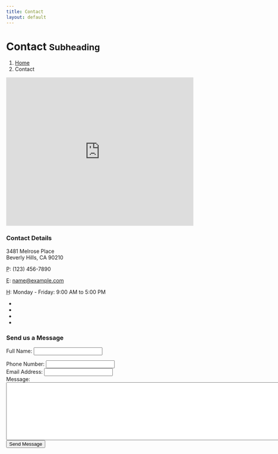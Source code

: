 ```yaml
---
title: Contact
layout: default
---
```

<div class="row">
<div class="col-lg-12">
<h1 class="page-header">Contact
<small>Subheading</small>
</h1>
 <ol class="breadcrumb">
<li><a href="/index.html">Home</a>
</li>
<li class="active">Contact</li>
</ol>
</div>
</div>
 <!-- /.row -->

<!-- Content Row -->
<div class="row">
<!-- Map Column -->
<div class="col-md-8">
 <!-- Embedded Google Map -->
<iframe width="100%" height="400px" frameborder="0" scrolling="no" marginheight="0" marginwidth="0" src="http://maps.google.com/maps?hl=en&amp;ie=UTF8&amp;ll=37.0625,-95.677068&amp;spn=56.506174,79.013672&amp;t=m&amp;z=4&amp;output=embed"></iframe>
</div>
 <!-- Contact Details Column -->
<div class="col-md-4">
 <h3>Contact Details</h3>
 <p>3481 Melrose Place<br>Beverly Hills, CA 90210<br></p>
<p><i class="fa fa-phone"></i> 
<abbr title="Phone">P</abbr>: (123) 456-7890</p>
<p><i class="fa fa-envelope-o"></i> 
<abbr title="Email">E</abbr>: <a href="mailto:name@example.com">name@example.com</a>
</p>
<p><i class="fa fa-clock-o"></i> 
<abbr title="Hours">H</abbr>: Monday - Friday: 9:00 AM to 5:00 PM</p>
<ul class="list-unstyled list-inline list-social-icons">
<li>
<a href="#"><i class="fa fa-facebook-square fa-2x"></i></a>
</li>
<li>
<a href="#"><i class="fa fa-linkedin-square fa-2x"></i></a>
</li>
<li>
<a href="#"><i class="fa fa-twitter-square fa-2x"></i></a>
</li>
<li>
 <a href="#"><i class="fa fa-google-plus-square fa-2x"></i></a>
</li>
</ul>
</div>
</div>
<!-- /.row -->

  <!-- Contact Form -->
  <!-- In order to set the email address and subject line for the contact form go to the bin/contact_me.php file. -->
 <div class="row">
  <div class="col-md-8">
  <h3>Send us a Message</h3>
  <form name="sentMessage" id="contactForm" novalidate>
 <div class="control-group form-group">
     <div class="controls">
  <label>Full Name:</label>
   <input type="text" class="form-control" id="name" required data-validation-required-message="Please enter your name.">
    <p class="help-block"></p>
</div>
</div> <div class="control-group form-group">
 <div class="controls">
   <label>Phone Number:</label>
 <input type="tel" class="form-control" id="phone" required data-validation-required-message="Please enter your phone number.">
</div>
</div>
<div class="control-group form-group">
 <div class="controls">
  <label>Email Address:</label>
 <input type="email" class="form-control" id="email" required data-validation-required-message="Please enter your email address.">
</div>
</div>
 <div class="control-group form-group">
<div class="controls">
<label>Message:</label>
<textarea rows="10" cols="100" class="form-control" id="message" required data-validation-required-message="Please enter your message" maxlength="999" style="resize:none"></textarea>
</div>
</div>
 <div id="success"></div>
 <!-- For success/fail messages -->
<button type="submit" class="btn btn-primary">Send Message</button>
 </form>

